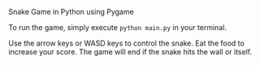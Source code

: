 Snake Game in Python using Pygame

To run the game, simply execute `python main.py` in your terminal.

Use the arrow keys or WASD keys to control the snake. Eat the food to increase your score. The game will end if the snake hits the wall or itself.